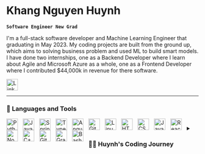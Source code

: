 # Khang Nguyen Huynh

**`Software Engineer New Grad`**

I'm a full-stack software developer and Machine Learning Engineer that graduating in May 2023. My coding projects are built from the ground up, which aims to solving business problem and used ML to build smart models. I have done two internships, one as a Backend Developer where I learn about Agile and Microsoft Azure as a whole, one as a Frontend Developer where I contributed $44,000k in revenue for there software.

   <p align="left">
      <a href="https://www.linkedin.com/in/khuynh22/">
         <img src="https://content.linkedin.com/content/dam/me/business/en-us/amp/brand-site/v2/bg/LI-Bug.svg.original.svg" alt="LinkedIn Profile" style="width: 30px; height: 30px;">
      </a>
   </p>

---

### 🧰 Languages and Tools

<img align="left" alt="Python" width="30px" style="padding-right:10px;" src="https://cdn.jsdelivr.net/gh/devicons/devicon/icons/python/python-plain.svg" />
<img align="left" alt="Java" width="30px" style="padding-right:10px;" src="https://cdn.jsdelivr.net/gh/devicons/devicon/icons/java/java-original.svg"/>
<img align="left" alt="Spring" width="30px" style="padding-right:10px;" src="https://cdn.jsdelivr.net/gh/devicons/devicon/icons/spring/spring-original.svg" />
<img align="left" alt="TypeScript" width="30px" style="padding-right:10px;" src="https://cdn.jsdelivr.net/gh/devicons/devicon/icons/typescript/typescript-plain.svg" />
<img align="left" alt="Angular" width="30px" style="padding-right:10px;" src="https://cdn.jsdelivr.net/gh/devicons/devicon/icons/angularjs/angularjs-plain.svg" />
<img align="left" alt="Git" width="30px" style="padding-right:10px;" src="https://cdn.jsdelivr.net/gh/devicons/devicon/icons/git/git-original.svg" />
<img align="left" alt="Linux" width="30px" style="padding-right:10px;" src="https://cdn.jsdelivr.net/gh/devicons/devicon/icons/linux/linux-original.svg" />
<img align="left" alt="HTML" width="30px" style="padding-right:10px;" src="https://cdn.jsdelivr.net/gh/devicons/devicon/icons/html5/html5-plain.svg" />
<img align="left" alt="CSS" width="30px" style="padding-right:10px;" src="https://cdn.jsdelivr.net/gh/devicons/devicon/icons/css3/css3-plain.svg" />
<img align="left" alt="JavaScript" width="30px" style="padding-right:10px;" src="https://cdn.jsdelivr.net/gh/devicons/devicon/icons/javascript/javascript-plain.svg" />
<img align="left" alt="React" width="30px" style="padding-right:10px;" src="https://cdn.jsdelivr.net/gh/devicons/devicon/icons/react/react-original.svg" />
<img align="left" alt="NodeJS" width="30px" style="padding-right:10px;" src="https://cdn.jsdelivr.net/gh/devicons/devicon/icons/nodejs/nodejs-original.svg" />
<img align="left" alt="C++" width="30px" style="padding-right:10px;" src="https://cdn.jsdelivr.net/gh/devicons/devicon/icons/cplusplus/cplusplus-line.svg" />
<img align="left" alt="GitHub" width="30px" style="padding-right:10px;" src="https://cdn.jsdelivr.net/gh/devicons/devicon/icons/github/github-original.svg" />
<img align="left" alt="Gradle" width="30px" style="padding-right:10px;" src="https://cdn.jsdelivr.net/gh/devicons/devicon/icons/gradle/gradle-plain.svg" />
<img align="left" alt="Bash" width="30px" style="padding-right:10px;" src="https://cdn.jsdelivr.net/gh/devicons/devicon/icons/bash/bash-original.svg" />
<br />

<details>
 <summary><h3>👨‍💻 Huynh's Coding Journey</h3></summary>
   As a computer science student who was initially inexperienced, I began my coding journey with a fervent interest in learning all there was to know about the world of programming, including code, unix, linux, and theory. Throughout this period, I self-taught Android development with aspirations of creating my own application, but my focus shifted towards excelling in Python, which became my primary objective. My strong interest in programming led me to secure a full-stack software engineering position upon completing my studies. While pursuing my degree, I discovered the significance of Machine Learning in the tech industry and subsequently focused my efforts on studying related courses and working on projects that utilize Machine Learning techniques and algorithms to address business problems or enhance software efficiency. I am confident that my modest yet valuable proficiency and experience in software development and applying Machine Learning can enable me to secure a rewarding position where I can make meaningful contributions to the company and the industry at large.
   
   More About Me: https://www.khang-nguyen-huynh.com/
